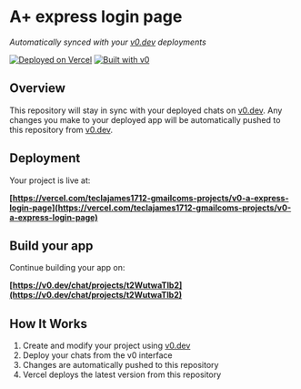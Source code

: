 # A+ express login page

*Automatically synced with your [v0.dev](https://v0.dev) deployments*

[![Deployed on Vercel](https://img.shields.io/badge/Deployed%20on-Vercel-black?style=for-the-badge&logo=vercel)](https://vercel.com/teclajames1712-gmailcoms-projects/v0-a-express-login-page)
[![Built with v0](https://img.shields.io/badge/Built%20with-v0.dev-black?style=for-the-badge)](https://v0.dev/chat/projects/t2WutwaTIb2)

## Overview

This repository will stay in sync with your deployed chats on [v0.dev](https://v0.dev).
Any changes you make to your deployed app will be automatically pushed to this repository from [v0.dev](https://v0.dev).

## Deployment

Your project is live at:

**[https://vercel.com/teclajames1712-gmailcoms-projects/v0-a-express-login-page](https://vercel.com/teclajames1712-gmailcoms-projects/v0-a-express-login-page)**

## Build your app

Continue building your app on:

**[https://v0.dev/chat/projects/t2WutwaTIb2](https://v0.dev/chat/projects/t2WutwaTIb2)**

## How It Works

1. Create and modify your project using [v0.dev](https://v0.dev)
2. Deploy your chats from the v0 interface
3. Changes are automatically pushed to this repository
4. Vercel deploys the latest version from this repository